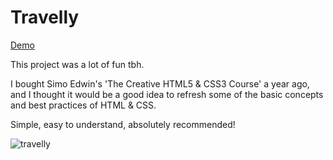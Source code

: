 # Travelly

[Demo](https://benettviszokai.github.io/html-css-recap-travelly/) 

This project was a lot of fun tbh. 

I bought Simo Edwin's 'The Creative HTML5 & CSS3 Course' a year ago, and I thought it would be a good idea to refresh some of the basic concepts and best practices of HTML & CSS. 

Simple, easy to understand, absolutely recommended!

![travelly](https://benettviszokai.github.io/html-css-recap-travelly/travelly.jpg)
